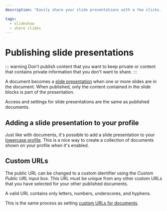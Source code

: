 ```yaml
---
description: "Easily share your slide presentations with a few clicks. A document becomes a slide presentation when one or more slides are in the document. When published, only the content contained in the slide blocks is part of the presentation."

tags:
  - slideshow
  - share slides
---
```


# Publishing slide presentations

::: warning
Don't publish content that you want to keep private or content that contains private information that you don't want to share.
:::

A document becomes a [slide presentation](/guide/slides.html#creating-slide-presentations) when one or more slides are in the document. When published, only the content contained in the slide blocks is part of the presentation.

Access and settings for slide presentations are the same as published documents.

## Adding a slide presentation to your profile

Just like with documents, it's possible to add a slide presentation to your [lowercase profile](/user/profile.html). This is a nice way to create a collection of documents shown on your profile when it's enabled.

## Custom URLs

The public URL can be changed to a custom identifier using the _Custom Public URL_ input box. This URL must be unique from any other custom URLs that you have selected for your other published documents.

A valid URL contains only letters, numbers, underscores, and hyphens.

This is the same process as setting [custom URLs for documents](/publishing/documents.html#custom-urls).
